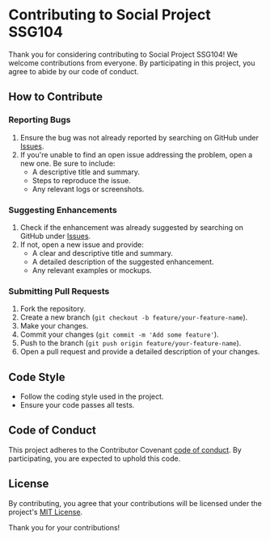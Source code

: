 # Contributing to Social Project SSG104

Thank you for considering contributing to Social Project SSG104! We welcome contributions from everyone. By participating in this project, you agree to abide by our code of conduct.

## How to Contribute

### Reporting Bugs
1. Ensure the bug was not already reported by searching on GitHub under [Issues](https://github.com/your-repo/issues).
2. If you're unable to find an open issue addressing the problem, open a new one. Be sure to include:
    - A descriptive title and summary.
    - Steps to reproduce the issue.
    - Any relevant logs or screenshots.

### Suggesting Enhancements
1. Check if the enhancement was already suggested by searching on GitHub under [Issues](https://github.com/your-repo/issues).
2. If not, open a new issue and provide:
    - A clear and descriptive title and summary.
    - A detailed description of the suggested enhancement.
    - Any relevant examples or mockups.

### Submitting Pull Requests
1. Fork the repository.
2. Create a new branch (`git checkout -b feature/your-feature-name`).
3. Make your changes.
4. Commit your changes (`git commit -m 'Add some feature'`).
5. Push to the branch (`git push origin feature/your-feature-name`).
6. Open a pull request and provide a detailed description of your changes.

## Code Style
- Follow the coding style used in the project.
- Ensure your code passes all tests.

## Code of Conduct
This project adheres to the Contributor Covenant [code of conduct](CODE_OF_CONDUCT.md). By participating, you are expected to uphold this code.

## License
By contributing, you agree that your contributions will be licensed under the project's [MIT License](LICENSE).

Thank you for your contributions!

